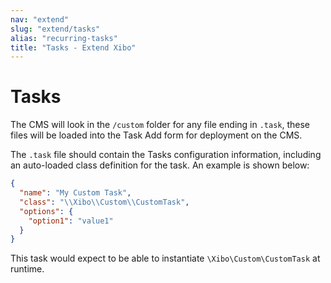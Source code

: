 ```yaml
---
nav: "extend"
slug: "extend/tasks"
alias: "recurring-tasks"
title: "Tasks - Extend Xibo"
---
```


# Tasks

The CMS will look in the `/custom` folder for any file ending in `.task`, these files will be loaded
into the Task Add form for deployment on the CMS.

The `.task` file should contain the Tasks configuration information, including an auto-loaded class
definition for the task. An example is shown below:

``` json
{
  "name": "My Custom Task",
  "class": "\\Xibo\\Custom\\CustomTask",
  "options": {
    "option1": "value1"
  }
}
```

This task would expect to be able to instantiate `\Xibo\Custom\CustomTask` at runtime.